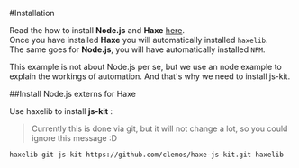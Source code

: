 #Installation

Read the how to install **Node.js** and **Haxe** [here](../haxenode/download.md).  
Once you have installed **Haxe** you will automatically installed `haxelib`.  
The same goes for **Node.js**, you will have automatically installed `NPM`.


This example is not about Node.js per se, but we use an node example to explain the workings of automation.
And that's why we need to install js-kit.


##Install Node.js externs for Haxe

Use haxelib to install **js-kit** :

> Currently this is done via git, but it will not change a lot, so you could ignore this message :D

```
haxelib git js-kit https://github.com/clemos/haxe-js-kit.git haxelib
```

